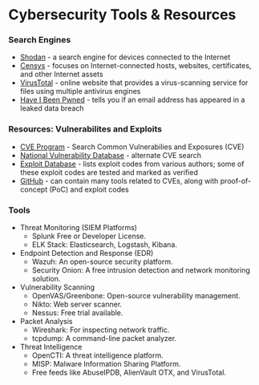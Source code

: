# Cybersecurity Tools & Resources

### Search Engines
- [Shodan](https://www.shodan.io/) - a search engine for devices connected to the Internet
- [Censys](https://search.censys.io/) - focuses on Internet-connected hosts, websites, certificates, and other Internet assets
- [VirusTotal](https://www.virustotal.com/) - online website that provides a virus-scanning service for files using multiple antivirus engines
- [Have I Been Pwned](https://haveibeenpwned.com/) - tells you if an email address has appeared in a leaked data breach

### Resources: Vulnerabilites and Exploits
- [CVE Program](https://www.cve.org/) - Search Common Vulnerabilies and Exposures (CVE)
- [National Vulnerability Database](https://nvd.nist.gov/) - alternate CVE search
- [Exploit Database](https://www.exploit-db.com/) - lists exploit codes from various authors; some of these exploit codes are tested and marked as verified
- [GitHub](https://github.com/) - can contain many tools related to CVEs, along with proof-of-concept (PoC) and exploit codes

### Tools
- Threat Monitoring (SIEM Platforms)
  - Splunk Free or Developer License.
  - ELK Stack: Elasticsearch, Logstash, Kibana.
- Endpoint Detection and Response (EDR)
  - Wazuh: An open-source security platform.
  - Security Onion: A free intrusion detection and network monitoring solution.
- Vulnerability Scanning
  - OpenVAS/Greenbone: Open-source vulnerability management.
  - Nikto: Web server scanner.
  - Nessus: Free trial available.
- Packet Analysis
  - Wireshark: For inspecting network traffic.
  - tcpdump: A command-line packet analyzer.
- Threat Intelligence
  - OpenCTI: A threat intelligence platform.
  - MISP: Malware Information Sharing Platform.
  - Free feeds like AbuseIPDB, AlienVault OTX, and VirusTotal.
